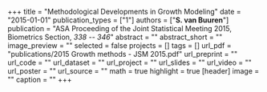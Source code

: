 +++
title = "Methodological Developments in Growth Modeling"
date = "2015-01-01"
publication_types = ["1"]
authors = ["**S. van Buuren**"]
publication = "ASA Proceeding of the Joint Statistical Meeting 2015, Biometrics Section, _338 -- 346_"
abstract = ""
abstract_short = ""
image_preview = ""
selected = false
projects = []
tags = []
url_pdf = "publications/2015 Growth methods - JSM 2015.pdf"
url_preprint = ""
url_code = ""
url_dataset = ""
url_project = ""
url_slides = ""
url_video = ""
url_poster = ""
url_source = ""
math = true
highlight = true
[header]
image = ""
caption = ""
+++
